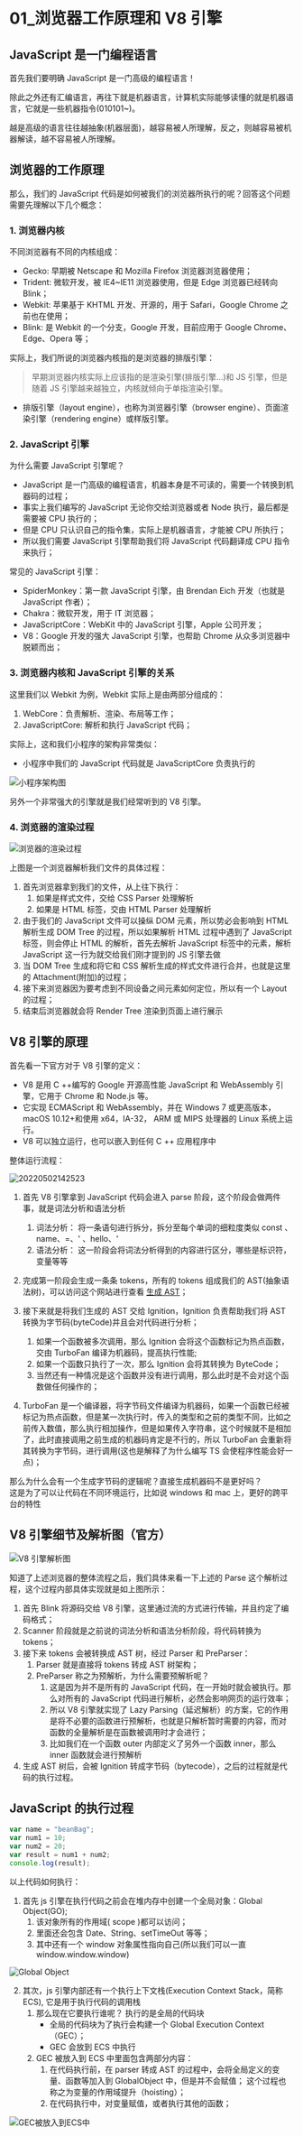 # 01\_浏览器工作原理和 V8 引擎

## JavaScript 是一门编程语言

首先我们要明确 JavaScript 是一门高级的编程语言！

除此之外还有汇编语言，再往下就是机器语言，计算机实际能够读懂的就是机器语言，它就是一些机器指令(010101~)。

越是高级的语言往往越抽象(机器层面)，越容易被人所理解，反之，则越容易被机器解读，越不容易被人所理解。

## 浏览器的工作原理

那么，我们的 JavaScript 代码是如何被我们的浏览器所执行的呢？回答这个问题需要先理解以下几个概念：

### 1. 浏览器内核

不同浏览器有不同的内核组成：

- Gecko: 早期被 Netscape 和 Mozilla Firefox 浏览器浏览器使用；
- Trident: 微软开发，被 IE4~IE11 浏览器使用，但是 Edge 浏览器已经转向 Blink；
- Webkit: 苹果基于 KHTML 开发、开源的，用于 Safari，Google Chrome 之前也在使用；
- Blink: 是 Webkit 的一个分支，Google 开发，目前应用于 Google Chrome、Edge、Opera 等；

实际上，我们所说的浏览器内核指的是浏览器的排版引擎：

> 早期浏览器内核实际上应该指的是渲染引擎(排版引擎...)和 JS 引擎，但是随着 JS 引擎越来越独立，内核就倾向于单指渲染引擎。

- 排版引擎（layout engine），也称为浏览器引擎（browser engine）、页面渲染引擎（rendering engine）或样版引擎。

### 2. JavaScript 引擎

为什么需要 JavaScript 引擎呢？

- JavaScript 是一门高级的编程语言，机器本身是不可读的，需要一个转换到机器码的过程；
- 事实上我们编写的 JavaScript 无论你交给浏览器或者 Node 执行，最后都是需要被 CPU 执行的；
- 但是 CPU 只认识自己的指令集，实际上是机器语言，才能被 CPU 所执行；
- 所以我们需要 JavaScript 引擎帮助我们将 JavaScript 代码翻译成 CPU 指令来执行；

常见的 JavaScript 引擎：

- SpiderMonkey：第一款 JavaScript 引擎，由 Brendan Eich 开发（也就是 JavaScript 作者）；
- Chakra：微软开发，用于 IT 浏览器；
- JavaScriptCore：WebKit 中的 JavaScript 引擎，Apple 公司开发；
- V8：Google 开发的强大 JavaScript 引擎，也帮助 Chrome 从众多浏览器中脱颖而出；

### 3. 浏览器内核和 JavaScript 引擎的关系

这里我们以 Webkit 为例，Webkit 实际上是由两部分组成的：

1. WebCore：负责解析、渲染、布局等工作；
2. JavaScriptCore: 解析和执行 JavaScript 代码；

实际上，这和我们小程序的架构非常类似：

- 小程序中我们的 JavaScript 代码就是 JavaScriptCore 负责执行的

![小程序架构图](https://raw.githubusercontent.com/hqchqc/staticRepo/master/images/20220502114806.png)

另外一个非常强大的引擎就是我们经常听到的 V8 引擎。

### 4. 浏览器的渲染过程

![浏览器的渲染过程](https://raw.githubusercontent.com/hqchqc/staticRepo/master/images/20220502135349.png)

上图是一个浏览器解析我们文件的具体过程：

1. 首先浏览器拿到我们的文件，从上往下执行：
   1. 如果是样式文件，交给 CSS Parser 处理解析
   2. 如果是 HTML 标签，交由 HTML Parser 处理解析
2. 由于我们的 JavaScript 文件可以操纵 DOM 元素，所以势必会影响到 HTML 解析生成 DOM Tree 的过程，所以如果解析 HTML 过程中遇到了 JavaScript 标签，则会停止 HTML 的解析，首先去解析 JavaScript 标签中的元素，解析 JavaScript 这一行为就交给我们刚才提到的 JS 引擎去做
3. 当 DOM Tree 生成和将它和 CSS 解析生成的样式文件进行合并，也就是这里的 Attachment(附加)的过程；
4. 接下来浏览器因为要考虑到不同设备之间元素如何定位，所以有一个 Layout 的过程；
5. 结束后浏览器就会将 Render Tree 渲染到页面上进行展示

## V8 引擎的原理

首先看一下官方对于 V8 引擎的定义：

- V8 是用 C ++编写的 Google 开源高性能 JavaScript 和 WebAssembly 引擎，它用于 Chrome 和 Node.js 等。
- 它实现 ECMAScript 和 WebAssembly，并在 Windows 7 或更高版本，macOS 10.12+和使用 x64，IA-32， ARM 或 MIPS 处理器的 Linux 系统上运行。
- V8 可以独立运行，也可以嵌入到任何 C ++ 应用程序中

整体运行流程：

![20220502142523](https://raw.githubusercontent.com/hqchqc/staticRepo/master/images/20220502142523.png)

1. 首先 V8 引擎拿到 JavaScript 代码会进入 parse 阶段，这个阶段会做两件事，就是词法分析和语法分析

   1. 词法分析： 将一条语句进行拆分，拆分至每个单词的细粒度类似 const 、name、=、' 、hello、'
   2. 语法分析： 这一阶段会将词法分析得到的内容进行区分，哪些是标识符，变量等等

2. 完成第一阶段会生成一条条 tokens，所有的 tokens 组成我们的 AST(抽象语法树)，可以访问这个网站进行查看 [生成 AST](https://astexplorer.net/)；

3. 接下来就是将我们生成的 AST 交给 Ignition，Ignition 负责帮助我们将 AST 转换为字节码(byteCode)并且会对代码进行分析；

   1. 如果一个函数被多次调用，那么 Ignition 会将这个函数标记为热点函数，交由 TurboFan 编译为机器码，提高执行性能;
   2. 如果一个函数只执行了一次，那么 Ignition 会将其转换为 ByteCode；
   3. 当然还有一种情况是这个函数并没有进行调用，那么此时是不会对这个函数做任何操作的；

4. TurboFan 是一个编译器，将字节码文件编译为机器码，如果一个函数已经被标记为热点函数，但是某一次执行时，传入的类型和之前的类型不同，比如之前传入数值，那么执行相加操作，但是如果传入字符串，这个时候就不是相加了，此时直接调用之前生成的机器码肯定是不行的，所以 TurboFan 会重新将其转换为字节码，进行调用(这也是解释了为什么编写 TS 会使程序性能会好一点)；

那么为什么会有一个生成字节码的逻辑呢？直接生成机器码不是更好吗？  
这是为了可以让代码在不同环境运行，比如说 windows 和 mac 上，更好的跨平台的特性

## V8 引擎细节及解析图（官方）

![V8 引擎解析图](https://raw.githubusercontent.com/hqchqc/staticRepo/master/images/20220502152937.png)

知道了上述浏览器的整体流程之后，我们具体来看一下上述的 Parse 这个解析过程，这个过程内部具体实现就是如上图所示：

1. 首先 Blink 将源码交给 V8 引擎，这里通过流的方式进行传输，并且约定了编码格式；
2. Scanner 阶段就是之前说的词法分析和语法分析阶段，将代码转换为 tokens；
3. 接下来 tokens 会被转换成 AST 树，经过 Parser 和 PreParser：
   1. Parser 就是直接将 tokens 转成 AST 树架构；
   2. PreParser 称之为预解析，为什么需要预解析呢？
      1. 这是因为并不是所有的 JavaScript 代码，在一开始时就会被执行。那么对所有的 JavaScript 代码进行解析，必然会影响网页的运行效率；
      2. 所以 V8 引擎就实现了 Lazy Parsing（延迟解析）的方案，它的作用是将不必要的函数进行预解析，也就是只解析暂时需要的内容，而对函数的全量解析是在函数被调用时才会进行；
      3. 比如我们在一个函数 outer 内部定义了另外一个函数 inner，那么 inner 函数就会进行预解析
4. 生成 AST 树后，会被 Ignition 转成字节码（bytecode），之后的过程就是代码的执行过程。

## JavaScript 的执行过程

```javascript
var name = "beanBag";
var num1 = 10;
var num2 = 20;
var result = num1 + num2;
console.log(result);
```

以上代码如何执行：

1. 首先 js 引擎在执行代码之前会在堆内存中创建一个全局对象：Global Object(GO);
   1. 该对象所有的作用域( scope )都可以访问；
   2. 里面还会包含 Date、String、setTimeOut 等等；
   3. 其中还有一个 window 对象属性指向自己(所以我们可以一直 window.window.window)

![Global Object](https://raw.githubusercontent.com/hqchqc/staticRepo/master/images/20220502160739.png)

2. 其次，js 引擎内部还有一个执行上下文栈(Execution Context Stack，简称 ECS), 它是用于执行代码的调用栈
   1. 那么现在它要执行谁呢？ 执行的是全局的代码块
      - 全局的代码块为了执行会构建一个 Global Execution Context（GEC）；
      - GEC 会放到 ECS 中执行
   2. GEC 被放入到 ECS 中里面包含两部分内容：
      1. 在代码执行前，在 parser 转成 AST 的过程中，会将全局定义的变量、函数等加入到 GlobalObject 中，但是并不会赋值； 这个过程也称之为变量的作用域提升（hoisting）；
      2. 在代码执行中，对变量赋值，或者执行其他的函数；

![GEC被放入到ECS中](https://raw.githubusercontent.com/hqchqc/staticRepo/master/images/20220502161426.png)
